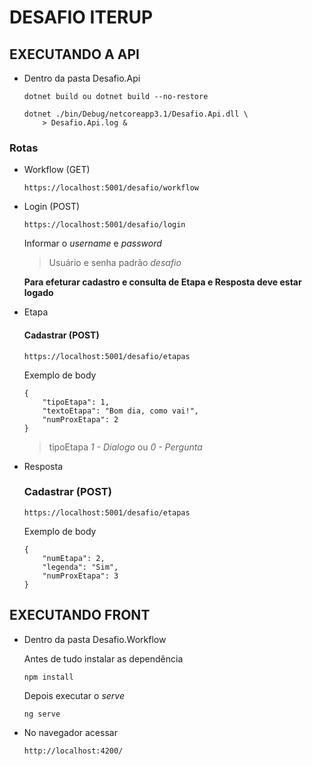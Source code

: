 # DESAFIO ITERUP

## EXECUTANDO A API

- Dentro da pasta Desafio.Api
  ```
  dotnet build ou dotnet build --no-restore
  ```
  ```
  dotnet ./bin/Debug/netcoreapp3.1/Desafio.Api.dll \
      > Desafio.Api.log &
  ```

### Rotas
- Workflow (GET)
    ```
    https://localhost:5001/desafio/workflow
    ```

- Login (POST)

  ```
  https://localhost:5001/desafio/login
  ```

  Informar o _username_ e _password_

  > Usuário e senha padrão _desafio_

  __Para efeturar cadastro e consulta de Etapa e Resposta deve estar logado__

- Etapa

  #### Cadastrar (POST)
    ```
    https://localhost:5001/desafio/etapas
    ```
    Exemplo de body
    ```
    {
        "tipoEtapa": 1,
        "textoEtapa": "Bom dia, como vai!",
        "numProxEtapa": 2
    }
    ```
    > tipoEtapa _1 - Dialogo_ ou _0 - Pergunta_

- Resposta
  ### Cadastrar (POST)
    ```
    https://localhost:5001/desafio/etapas
    ```
    Exemplo de body
    ```
    {
        "numEtapa": 2,
        "legenda": "Sim",
        "numProxEtapa": 3
    }
    ```

## EXECUTANDO FRONT

- Dentro da pasta Desafio.Workflow

  Antes de tudo instalar as dependência
  ```
  npm install
  ```
  Depois executar o _serve_
  ```
  ng serve
  ```
- No navegador acessar
  ```
  http://localhost:4200/
  ```
